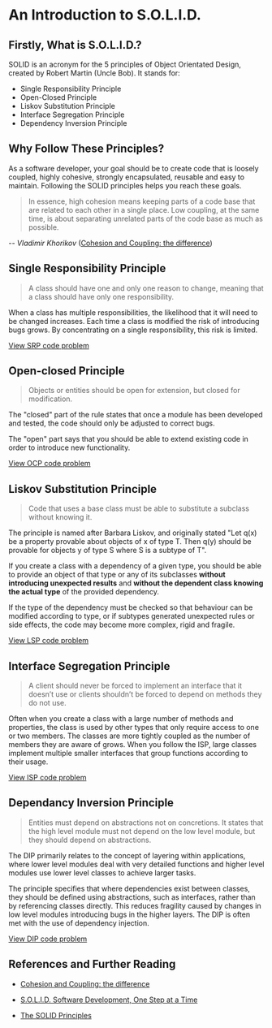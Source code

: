 # An Introduction to S.O.L.I.D.

## Firstly, What is S.O.L.I.D.?

SOLID is an acronym for the 5 principles of Object Orientated Design, created by Robert Martin (Uncle Bob). It stands for:

- Single Responsibility Principle
- Open-Closed Principle
- Liskov Substitution Principle
- Interface Segregation Principle
- Dependency Inversion Principle

## Why Follow These Principles?

As a software developer, your goal should be to create code that is loosely coupled, highly cohesive, strongly encapsulated, reusable and easy to maintain. Following the SOLID principles helps you reach these goals.

> In essence, high cohesion means keeping parts of a code base that are related to each other in a single place. Low coupling, at the same time, is about separating unrelated parts of the code base as much as possible.

-- *Vladimir Khorikov* ([Cohesion and Coupling: the difference](http://enterprisecraftsmanship.com/2015/09/02/cohesion-coupling-difference/))

## Single Responsibility Principle

> A class should have one and only one reason to change, meaning that a class should have only one responsibility.

When a class has multiple responsibilities, the likelihood that it will need to be changed increases. Each time a class is modified the risk of introducing bugs grows. By concentrating on a single responsibility, this risk is limited.

[View SRP code problem](1_SRP_code_problem.md)

## Open-closed Principle

> Objects or entities should be open for extension, but closed for modification.

The "closed" part of the rule states that once a module has been developed and tested, the code should only be adjusted to correct bugs. 

The "open" part says that you should be able to extend existing code in order to introduce new functionality.

[View OCP code problem](2_OCP_code_problem.md)

## Liskov Substitution Principle

> Code that uses a base class must be able to substitute a subclass without knowing it.

The principle is named after Barbara Liskov, and originally stated "Let q(x) be a property provable about objects of x of type T. Then q(y) should be provable for objects y of type S where S is a subtype of T".

If you create a class with a dependency of a given type, you should be able to provide an object of that type or any of its subclasses **without introducing unexpected results** and **without the dependent class knowing the actual type** of the provided dependency.

If the type of the dependency must be checked so that behaviour can be modified according to type, or if subtypes generated unexpected rules or side effects, the code may become more complex, rigid and fragile.

[View LSP code problem](3_LSP_code_problem.md)

## Interface Segregation Principle

> A client should never be forced to implement an interface that it doesn’t use or clients shouldn’t be forced to depend on methods they do not use.

Often when you create a class with a large number of methods and properties, the class is used by other types that only require access to one or two members. The classes are more tightly coupled as the number of members they are aware of grows. When you follow the ISP, large classes implement multiple smaller interfaces that group functions according to their usage.

[View ISP code problem](4_ISP_code_problem.md)

## Dependancy Inversion Principle

> Entities must depend on abstractions not on concretions. It states that the high level module must not depend on the low level module, but they should depend on abstractions.

The DIP primarily relates to the concept of layering within applications, where lower level modules deal with very detailed functions and higher level modules use lower level classes to achieve larger tasks. 

The principle specifies that where dependencies exist between classes, they should be defined using abstractions, such as interfaces, rather than by referencing classes directly. This reduces fragility caused by changes in low level modules introducing bugs in the higher layers. The DIP is often met with the use of dependency injection.

[View DIP code problem](5_DIP_code_problem.md)

## References and Further Reading

- [Cohesion and Coupling: the difference](http://enterprisecraftsmanship.com/2015/09/02/cohesion-coupling-difference/)

- [S.O.L.I.D. Software Development, One Step at a Time](http://www.codemag.com/article/1001061)

- [The SOLID Principles](http://www.blackwasp.co.uk/SOLID.aspx)
